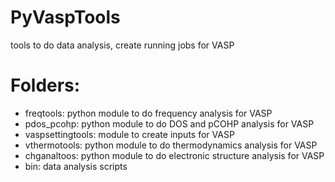 # PyVaspTools
tools to do data analysis, create running jobs for VASP

# Folders:
- freqtools: python module to do frequency analysis for VASP
- pdos_pcohp: python module to do DOS and pCOHP analysis for VASP
- vaspsettingtools: module to create inputs for VASP
- vthermotools: python module to do thermodynamics analysis for VASP  
- chganaltoos: python module to do electronic structure analysis for VASP 
- bin: data analysis scripts  
